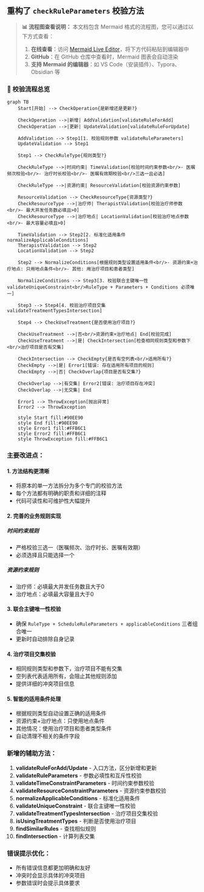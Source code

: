 ## 重构了 `checkRuleParameters` 校验方法

> **📊 流程图查看说明：**
> 本文档包含 Mermaid 格式的流程图，您可以通过以下方式查看：
> 1. **在线查看**：访问 [Mermaid Live Editor](https://mermaid.live/)，将下方代码粘贴到编辑器中
> 2. **GitHub**：在 GitHub 仓库中查看时，Mermaid 图表会自动渲染
> 3. **支持 Mermaid 的编辑器**：如 VS Code（安装插件）、Typora、Obsidian 等

### 🔄 校验流程总览

```mermaid
graph TB
    Start[开始] --> CheckOperation{是新增还是更新?}
    
    CheckOperation -->|新增| AddValidation[validateRuleForAdd]
    CheckOperation -->|更新| UpdateValidation[validateRuleForUpdate]
    
    AddValidation --> Step1[1. 校验规则参数 validateRuleParameters]
    UpdateValidation --> Step1
    
    Step1 --> CheckRuleType{规则类型?}
    
    CheckRuleType -->|时间约束| TimeValidation[校验时间约束参数<br/>- 医嘱频次校验<br/>- 治疗时长校验<br/>- 医嘱有效期校验<br/>三选一且必选]
    
    CheckRuleType -->|资源约束| ResourceValidation[校验资源约束参数]
    
    ResourceValidation --> CheckResourceType{资源类型?}
    CheckResourceType -->|治疗师| TherapistValidation[校验治疗师参数<br/>- 最大并发任务数必填且>0]
    CheckResourceType -->|治疗地点| LocationValidation[校验治疗地点参数<br/>- 最大容量必填且>0]
    
    TimeValidation --> Step2[2. 标准化适用条件 normalizeApplicableConditions]
    TherapistValidation --> Step2
    LocationValidation --> Step2
    
    Step2 --> NormalizeConditions[根据规则类型设置适用条件<br/>- 资源约束+治疗地点: 只用地点条件<br/>- 其他: 用治疗项目和患者类型]
    
    NormalizeConditions --> Step3[3. 校验联合主键唯一性 validateUniqueConstraint<br/>RuleType + Parameters + Conditions 必须唯一]
    
    Step3 --> Step4[4. 校验治疗项目交集 validateTreatmentTypesIntersection]
    
    Step4 --> CheckUseTreatment{是否使用治疗项目?}
    
    CheckUseTreatment -->|否<br/>资源约束+治疗地点| End[校验完成]
    CheckUseTreatment -->|是| CheckIntersection[检查相同规则类型和参数下<br/>治疗项目是否有交集]
    
    CheckIntersection --> CheckEmpty{是否有空列表<br/>适用所有?}
    CheckEmpty -->|是| Error1[错误: 存在适用所有项目的规则]
    CheckEmpty -->|否| CheckOverlap{项目是否有交集?}
    
    CheckOverlap -->|有交集| Error2[错误: 治疗项目存在冲突]
    CheckOverlap -->|无交集| End
    
    Error1 --> ThrowException[抛出异常]
    Error2 --> ThrowException
    
    style Start fill:#90EE90
    style End fill:#90EE90
    style Error1 fill:#FFB6C1
    style Error2 fill:#FFB6C1
    style ThrowException fill:#FFB6C1
```

### 主要改进点：

#### 1. **方法结构更清晰**
- 将原本的单一方法拆分为多个专门的校验方法
- 每个方法都有明确的职责和详细的注释
- 代码可读性和可维护性大幅提升

#### 2. **完善的业务规则实现**

##### **时间约束规则**
- 严格校验三选一（医嘱频次、治疗时长、医嘱有效期）
- 必须选择且只能选择一个

##### **资源约束规则**
- 治疗师：必填最大并发任务数且大于0
- 治疗地点：必填最大容量且大于0

#### 3. **联合主键唯一性校验**
- 确保 `RuleType + ScheduleRuleParameters + applicableConditions` 三者组合唯一
- 更新时自动排除自身记录

#### 4. **治疗项目交集校验**
- 相同规则类型和参数下，治疗项目不能有交集
- 空列表代表适用所有，会阻止其他规则添加
- 提供详细的冲突项目信息

#### 5. **智能的适用条件处理**
- 根据规则类型自动设置正确的适用条件
- 资源约束+治疗地点：只使用地点条件
- 其他情况：使用治疗项目和患者类型条件
- 自动清理不相关的条件字段

### 新增的辅助方法：

1. **validateRuleForAdd/Update** - 入口方法，区分新增和更新
2. **validateRuleParameters** - 参数必填性和互斥性校验
3. **validateTimeConstraintParameters** - 时间约束参数校验
4. **validateResourceConstraintParameters** - 资源约束参数校验
5. **normalizeApplicableConditions** - 标准化适用条件
6. **validateUniqueConstraint** - 联合主键唯一性校验
7. **validateTreatmentTypesIntersection** - 治疗项目交集校验
8. **isUsingTreatmentTypes** - 判断是否使用治疗项目
9. **findSimilarRules** - 查找相似规则
10. **findIntersection** - 计算列表交集

### 错误提示优化：
- 所有错误信息都更加明确和友好
- 冲突时会显示具体的冲突项目
- 参数错误时会提示具体要求

